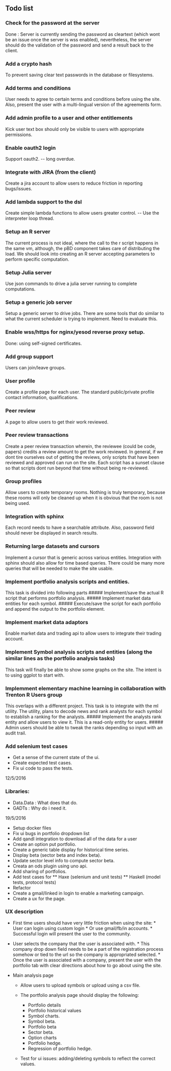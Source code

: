 ## Todo list

### Check for the password at the server
Done : Server is currently sending the password as cleartext (which wont be an issue once the server is wss enabled), nevertheless, the server should do the validation of the password and send a result back to the client.

### Add a crypto hash
To prevent saving clear text passwords in the database or filesystems.

### Add terms and conditions 
User needs to agree to certain terms and conditions before using the site. Also, present 
the user with a multi-lingual version of the agreements form.

### Add admin profile to a user and other entitlements
Kick user text box should only be visible to users with appropriate permissions.

### Enable oauth2 login
Support oauth2. -- long overdue.

### Integrate with JIRA (from the client)
Create a jira account to allow users to reduce friction in reporting bugs/issues.

### Add lambda support to the dsl
Create simple lambda functions to allow users greater control. -- Use the interpreter loop thread.

### Setup an R server
The current process is not ideal, where the call to the r script happens in the same vm, although, the 
pBD component takes care of distributing the load. We should look into creating an R server accepting 
parameters to perform specific computation.

### Setup Julia server
Use json commands to drive a julia server running to complete computations.

### Setup a generic job server
Setup a generic server to drive jobs. There are some tools that do similar 
to what the current scheduler is trying to implement. Need to evaluate this.

### Enable wss/https for nginx/yesod reverse proxy setup.
Done: using self-signed certificates.

### Add group support
Users can join/leave groups.

### User profile
Create a profile page for each user. The standard public/private profile contact information, qualifications.
### Peer review
A page to allow users to get their work reviewed. 

### Peer review transactions
Create a peer review transaction wherein, the reviewee (could be code, papers) credits a review amount to get the work reviewed. In general, if we dont tire ourselves out of getting the reviews, only scripts that have been reviewed and approved can run on the site. Each script has a sunset clause so that scripts
dont run beyond that time without being re-reviewed.

### Group profiles
Allow users to create temporary rooms. Nothing is truly temporary, because these rooms will only be cleaned up when it is obvious that the room is not being used.

### Integration with sphinx
Each record needs to have a searchable attribute. Also, password field should never be displayed in search results.


### Returning large datasets and cursors
Implement a cursor that is generic across various entities. Integration with sphinx should also allow for time based queries. There could be many more queries that will be needed to make the site usable.

### Implement portfolio analysis scripts and entities.
This task is divided into following parts
	##### Implement/save the actual R script that performs portfolio analysis.
	##### Implement market data entities for each symbol.
	##### Execute/save the script for each portfolio and append the output to the portfolio element.

### Implement market data adaptors
Enable market data and trading api to allow users to integrate their trading account.

### Implement Symbol analysis scripts and entities (along the similar lines as the portfolio analysis tasks)
This task will finally be able to show some graphs on the site. The intent is to using ggplot to start with.

### Implemment elementary machine learning in collaboration with Trenton R Users group
This overlaps with a different project. This task is to integrate with the ml utility. The utility, plans to decode news and rank analysts for each symbol to establish a ranking for the analysts.
	##### Implement the analysts rank entity and allow users to view it. This is a read-only entity for 
		users.
	##### Admin users should be able to tweak the ranks depending so input with an audit trail.


### Add selenium test cases
* Get a sense of the current state of the ui.
* Create expected test cases.
* Fix ui code to pass the tests.


12/5/2016
### Libraries:
* Data.Data : What does that do.
* GADTs : Why do i need it.

19/5/2016
 * Setup docker files
 * Fix ui bugs in portfolio dropdown list
 * Add qandl integration to download all of the data for a user
 * Create an option put portfolio.
 * Create a generic table display for historical time series.
 * Display beta (sector beta and index beta).
 * Update sector level info to compute sector beta.
 * Creata an ods plugin using uno api.
 * Add sharing of portfolios.
 * Add test cases for 
 	** Haxe (selenium and unit tests)
 	** Haskell (model tests, protocol tests)
 * Refactor
 * Create a gmail/linked in login to enable a marketing campaign.
 * Create a ux for the page.


 ### UX description
 * First time users should have very little friction when using the site:
 		* User can login using custom login 
 		* Or use gmail/fb/in accounts.
 		* Successful login will present the user to the community.

 * User selects the company that the user is associated with. 
 		* This company drop down field needs to be a part of the registration process somehow
 		  or tied to the url so the company is appropriated selected.
 		* Once the user is associated with a company, present the user with the portfolio tab with 
 			clear directions about how to go about using the site.
 
 * Main analysis page
 	* Allow users to upload symbols or upload using a csv file.
 	* The portfolio analysis page should display the following:
 		* Portfolio details
 		* Portfolio historical values
 		* Symbol charts.
 		* Symbol beta. 
 		* Portfolio beta
 		* Sector beta.
 		* Option charts
 		* Portfolio hedge.
 		* Regression of portfolio hedge.

 	* Test for ui issues: adding/deleting symbols to reflect the correct values.


